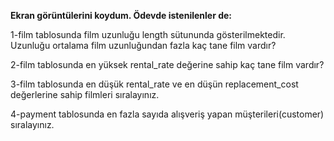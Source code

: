 **Ekran görüntülerini koydum. Ödevde istenilenler de:**


1-film tablosunda film uzunluğu length sütununda gösterilmektedir. Uzunluğu ortalama film uzunluğundan fazla kaç tane film vardır?


2-film tablosunda en yüksek rental_rate değerine sahip kaç tane film vardır?


3-film tablosunda en düşük rental_rate ve en düşün replacement_cost değerlerine sahip filmleri sıralayınız.


4-payment tablosunda en fazla sayıda alışveriş yapan müşterileri(customer) sıralayınız.
